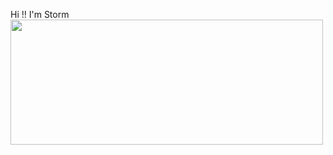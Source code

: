 Hi !! I'm Storm 
<img src="https://usm.maine.edu/sites/default/files/tech/husky-hackers.png" height="200" width="500">
